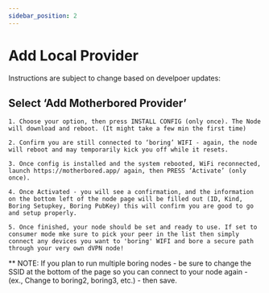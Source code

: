 ```yaml
---
sidebar_position: 2
---
```


# Add Local Provider

Instructions are subject to change based on develpoer updates:

## Select ‘Add Motherbored Provider’

```
1. Choose your option, then press INSTALL CONFIG (only once). The Node will download and reboot. (It might take a few min the first time)

```
```
2. Confirm you are still connected to ‘boring’ WIFI - again, the node will reboot and may temporarily kick you off while it resets.

```
```
3. Once config is installed and the system rebooted, WiFi reconnected, launch https://motherbored.app/ again, then PRESS ‘Activate’ (only once).

```
```
4. Once Activated - you will see a confirmation, and the information on the bottom left of the node page will be filled out (ID, Kind, Boring Setupkey, Boring PubKey) this will confirm you are good to go and setup properly. 

```
```
5. Once finished, your node should be set and ready to use. If set to consumer mode mke sure to pick your peer in the list then simply connect any devices you want to 'boring' WIFI and bore a secure path through your very own dVPN node!

```

** NOTE: If you plan to run multiple boring nodes - be sure to change the SSID at the bottom of the page so you can connect to your node again - (ex., Change to boring2, boring3, etc.) - then save. 


